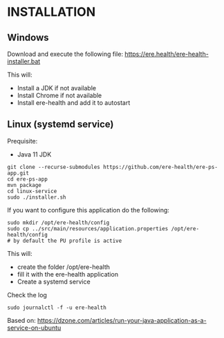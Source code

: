 # INSTALLATION

## Windows

Download and execute the following file:
https://ere.health/ere-health-installer.bat

This will:
 * Install a JDK if not available
 * Install Chrome if not available
 * Install ere-health and add it to autostart

## Linux (systemd service)

Prequisite:
 * Java 11 JDK

```
git clone --recurse-submodules https://github.com/ere-health/ere-ps-app.git
cd ere-ps-app
mvn package
cd linux-service
sudo ./installer.sh
```

If you want to configure this application do the following:
```
sudo mkdir /opt/ere-health/config
sudo cp ../src/main/resources/application.properties /opt/ere-health/config
# by default the PU profile is active
```

This will:
 * create the folder /opt/ere-health
 * fill it with the ere-health application
 * Create a systemd service

Check the log

```
sudo journalctl -f -u ere-health
```

Based on: https://dzone.com/articles/run-your-java-application-as-a-service-on-ubuntu